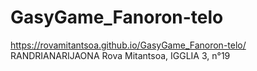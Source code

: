 # GasyGame_Fanoron-telo
https://rovamitantsoa.github.io/GasyGame_Fanoron-telo/
RANDRIANARIJAONA Rova Mitantsoa, IGGLIA 3, n°19
